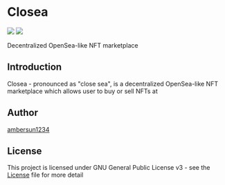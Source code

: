# Closea
![](https://github.com/ambersun1234/closea/actions/workflows/lint.yaml/badge.svg)
![](https://img.shields.io/github/license/ambersun1234/closea)

Decentralized OpenSea-like NFT marketplace

## Introduction
Closea - pronounced as "close sea", is a decentralized OpenSea-like NFT marketplace which allows user to buy or sell NFTs at

## Author
[ambersun1234](https://github.com/ambersun1234)

## License
This project is licensed under GNU General Public License v3 - see the [License](./LICENSE) file for more detail